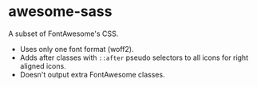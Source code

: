 awesome-sass
=========

A subset of FontAwesome's CSS.

+ Uses only one font format (woff2).
+ Adds after classes with `::after` pseudo selectors to all icons for right aligned icons.
+ Doesn't output extra FontAwesome classes.
